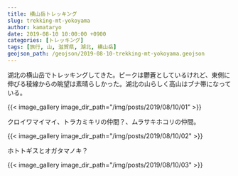 ```yaml
---
title: 横山岳トレッキング
slug: trekking-mt-yokoyama
author: kamataryo
date: 2019-08-10 10:00:00 +0900
categories: [トレッキング]
tags: [旅行, 山, 滋賀県, 湖北, 横山岳]
geojson_path: /geojson/2019-08-10-trekking-mt-yokoyama.geojson
---
```


湖北の横山岳でトレッキングしてきた。ピークは鬱蒼としているけれど、東側に伸びる稜線からの眺望は素晴らしかった。湖北の山らしく高山はブナ帯になっている。

{{< image_gallery image_dir_path="/img/posts/2019/08/10/01" >}}

クロイワマイマイ、トラカミキリの仲間？、ムラサキホコリの仲間。

{{< image_gallery image_dir_path="/img/posts/2019/08/10/02" >}}

ホトトギスとオガタマノキ？

{{< image_gallery image_dir_path="/img/posts/2019/08/10/03" >}}
